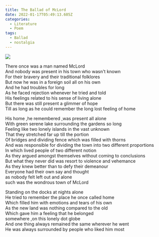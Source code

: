```yaml
---
title: The Ballad of McLord
date: 2022-01-17T05:49:13.605Z
categories:
  - Literature
  - Poem
tags:
  - Ballad
  - nostalgia
---
```


<img src='https://hits.seeyoufarm.com/api/count/incr/badge.svg?url=https%3A%2F%2Fporush264.github.io%2Fposts%2F2022%2F01%2F17%2Fthe-ballad-of-mclord%2F&count_bg=%2379C83D&title_bg=%23555555&icon=&icon_color=%23E7E7E7&title=hits&edge_flat=false' align=center><br>


There once was a man named McLord \
And nobody was present in his town who wasn't known\
For their bravery and their traditional folklores\
But now he was in a foreign soil all on his own\
And he had troubles for long\
As he faced rejection whenever he tried and told\
His feelings related to his sense of living alone\
But there was still present a glimmer of hope\
Till as long as he could remember the long lost feeling of home

His home ,he remembered ,was present all alone\
With green serene lake surrounding the gardens so long\
Feeling like two lonely islands in the vast unknown\
That they stretched far up till the portion\
Of bridges and dividing fence which was filled with thorns\
And was responsible for dividing the town into two different proportions\
In which lived people of two different notion\
As they argued amongst themselves without coming to conclusions\
But what they never did was resort to violence and vehemance\
As they knew better than to defy their demeanour\
Everyone had their own say and thought \
as nobody felt left out and alone\
such was the wondrous town of McLord

Standing on the docks at nights alone\
He tried to remember the place he once called home\
Which filled him with emotions and tears of his own\
As the new land was nothing compared to the old\
Which gave him a feeling that he belonged \
somewhere ,on this lonely dot globe\
And one thing always remained the same wherever he went \
He was always surrounded by people who liked him most
